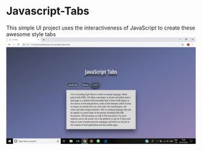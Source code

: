 # Javascript-Tabs

This simple UI project uses the interactiveness of JavaScript to create these awesome style tabs
![alt text](https://github.com/PrathamDogra/Javascript-Tabs/blob/master/Output.png)
